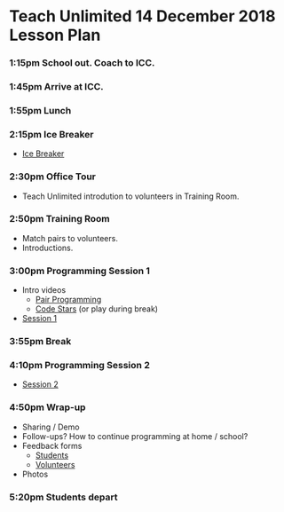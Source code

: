# Teach Unlimited 14 December 2018 Lesson Plan

### 1:15pm  School out. Coach to ICC.

### 1:45pm  Arrive at ICC.

### 1:55pm  Lunch

### 2:15pm  Ice Breaker

* [Ice Breaker](TUF_DEC14_ICEBREAKER.md)

### 2:30pm  Office Tour

* Teach Unlimited introdution to volunteers in Training Room.

### 2:50pm  Training Room

* Match pairs to volunteers.
* Introductions.

### 3:00pm  Programming Session 1

* Intro videos
  * [Pair Programming](https://www.youtube.com/watch?v=vgkahOzFH2Q)
  * [Code Stars](https://www.youtube.com/watch?v=dU1xS07N-FA) (or play during break)
* [Session 1](TUF_DEC14_S1.md)

### 3:55pm  Break

### 4:10pm  Programming Session 2

* [Session 2](TUF_DEC14_S2.md)

### 4:50pm  Wrap-up

* Sharing / Demo
* Follow-ups? How to continue programming at home / school?
* Feedback forms
  * [Students](https://goo.gl/forms/bgeaw7p7OEgE5TQL2)
  * [Volunteers](https://goo.gl/forms/xssG2EikOHP9VmMT2)
* Photos

### 5:20pm Students depart
